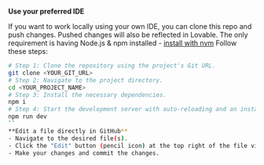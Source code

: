 
**Use your preferred IDE**

If you want to work locally using your own IDE, you can clone this repo and push changes. Pushed changes will also be reflected in Lovable.
The only requirement is having Node.js & npm installed - [install with nvm](https://github.com/nvm-sh/nvm#installing-and-updating)
Follow these steps:
```sh
# Step 1: Clone the repository using the project's Git URL.
git clone <YOUR_GIT_URL>
# Step 2: Navigate to the project directory.
cd <YOUR_PROJECT_NAME>
# Step 3: Install the necessary dependencies.
npm i
# Step 4: Start the development server with auto-reloading and an instant preview.
npm run dev
``
**Edit a file directly in GitHub**
- Navigate to the desired file(s).
- Click the "Edit" button (pencil icon) at the top right of the file view.
- Make your changes and commit the changes.
